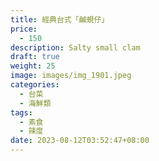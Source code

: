 ```yaml
---
title: 經典台式「鹹蜆仔」
price:
  - 150
description: Salty small clam
draft: true
weight: 25
image: images/img_1901.jpeg
categories:
  - 台菜
  - 海鮮類
tags:
  - 素食
  - 辣度
date: 2023-08-12T03:52:47+08:00
---
```



